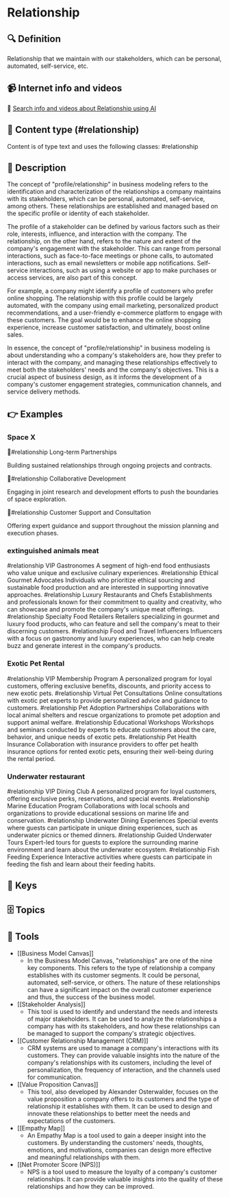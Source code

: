 
# Relationship


## 🔍 Definition
Relationship that we maintain with our stakeholders, which can be personal, automated, self-service, etc.


## 📹 Internet info and videos
🤖 [Search info and videos about Relationship using AI](https://www.perplexity.ai/search?q=videos+about+Relationship:+Relationship+that+we+maintain+with+our+stakeholders,+which+can+be+personal,+automated,+self-service,+etc.
)


## 📰 Content type (#relationship)
Content is of type text and uses the following classes: #relationship


## 📖 Description
  The concept of "profile/relationship" in business modeling refers to the identification and characterization of the relationships a company maintains with its stakeholders, which can be personal, automated, self-service, among others. These relationships are established and managed based on the specific profile or identity of each stakeholder.
  
  The profile of a stakeholder can be defined by various factors such as their role, interests, influence, and interaction with the company. The relationship, on the other hand, refers to the nature and extent of the company's engagement with the stakeholder. This can range from personal interactions, such as face-to-face meetings or phone calls, to automated interactions, such as email newsletters or mobile app notifications. Self-service interactions, such as using a website or app to make purchases or access services, are also part of this concept.
  
  For example, a company might identify a profile of customers who prefer online shopping. The relationship with this profile could be largely automated, with the company using email marketing, personalized product recommendations, and a user-friendly e-commerce platform to engage with these customers. The goal would be to enhance the online shopping experience, increase customer satisfaction, and ultimately, boost online sales.
  
  In essence, the concept of "profile/relationship" in business modeling is about understanding who a company's stakeholders are, how they prefer to interact with the company, and managing these relationships effectively to meet both the stakeholders' needs and the company's objectives. This is a crucial aspect of business design, as it informs the development of a company's customer engagement strategies, communication channels, and service delivery methods.


## 👉 Examples
  ### Space X
  🤝#relationship Long-term Partnerships
  
  Building sustained relationships through ongoing projects and contracts.
  
  🤝#relationship Collaborative Development
  
  Engaging in joint research and development efforts to push the boundaries of space exploration.
  
  🤝#relationship Customer Support and Consultation
  
  Offering expert guidance and support throughout the mission planning and execution phases.
  ### 
  
  ### extinguished animals meat
  #relationship VIP Gastronomes
  	A segment of high-end food enthusiasts who value unique and exclusive culinary experiences.
  #relationship Ethical Gourmet Advocates
  	Individuals who prioritize ethical sourcing and sustainable food production and are interested in supporting innovative approaches.
  #relationship Luxury Restaurants and Chefs
  	Establishments and professionals known for their commitment to quality and creativity, who can showcase and promote the company's unique meat offerings.
  #relationship Specialty Food Retailers
  	Retailers specializing in gourmet and luxury food products, who can feature and sell the company's meat to their discerning customers.
  #relationship Food and Travel Influencers
  	Influencers with a focus on gastronomy and luxury experiences, who can help create buzz and generate interest in the company's products.
  ### Exotic Pet Rental
  #relationship VIP Membership Program
  	A personalized program for loyal customers, offering exclusive benefits, discounts, and priority access to new exotic pets.
  #relationship Virtual Pet Consultations
  	Online consultations with exotic pet experts to provide personalized advice and guidance to customers.
  #relationship Pet Adoption Partnerships
  	Collaborations with local animal shelters and rescue organizations to promote pet adoption and support animal welfare.
  #relationship Educational Workshops
  	Workshops and seminars conducted by experts to educate customers about the care, behavior, and unique needs of exotic pets.
  #relationship Pet Health Insurance
  	Collaboration with insurance providers to offer pet health insurance options for rented exotic pets, ensuring their well-being during the rental period.
  ### Underwater restaurant
  #relationship VIP Dining Club
  	A personalized program for loyal customers, offering exclusive perks, reservations, and special events.
  #relationship Marine Education Program
  	Collaborations with local schools and organizations to provide educational sessions on marine life and conservation.
  #relationship Underwater Dining Experiences
  	Special events where guests can participate in unique dining experiences, such as underwater picnics or themed dinners.
  #relationship Guided Underwater Tours
  	Expert-led tours for guests to explore the surrounding marine environment and learn about the underwater ecosystem.
  #relationship Fish Feeding Experience
  	Interactive activities where guests can participate in feeding the fish and learn about their feeding habits.


## 🔑 Keys
  


## 🗄️ Topics
  


## 🧰 Tools
  - [[Business Model Canvas]]
    - In the Business Model Canvas, "relationships" are one of the nine key components. This refers to the type of relationship a company establishes with its customer segments. It could be personal, automated, self-service, or others. The nature of these relationships can have a significant impact on the overall customer experience and thus, the success of the business model.
  - [[Stakeholder Analysis]]
    - This tool is used to identify and understand the needs and interests of major stakeholders. It can be used to analyze the relationships a company has with its stakeholders, and how these relationships can be managed to support the company's strategic objectives.
  - [[Customer Relationship Management (CRM)]]
    - CRM systems are used to manage a company's interactions with its customers. They can provide valuable insights into the nature of the company's relationships with its customers, including the level of personalization, the frequency of interaction, and the channels used for communication.
  - [[Value Proposition Canvas]]
    - This tool, also developed by Alexander Osterwalder, focuses on the value proposition a company offers to its customers and the type of relationship it establishes with them. It can be used to design and innovate these relationships to better meet the needs and expectations of the customers.
  - [[Empathy Map]]
    - An Empathy Map is a tool used to gain a deeper insight into the customers. By understanding the customers' needs, thoughts, emotions, and motivations, companies can design more effective and meaningful relationships with them.
  - [[Net Promoter Score (NPS)]]
    - NPS is a tool used to measure the loyalty of a company's customer relationships. It can provide valuable insights into the quality of these relationships and how they can be improved.
